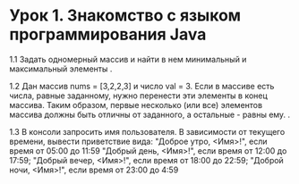 # Урок 1. Знакомство с языком программирования Java
1.1  Задать одномерный массив и найти в нем минимальный и максимальный элементы
.

1.2 Дан массив nums = [3,2,2,3] и число val = 3.
Если в массиве есть числа, равные заданному, нужно перенести эти элементы в конец массива.
Таким образом, первые несколько (или все) элементов массива должны быть отличны от заданного, а остальные - равны ему.
.

1.3 В консоли запросить имя пользователя. В зависимости от текущего времени, вывести приветствие вида:
"Доброе утро, <Имя>!", если время от 05:00 до 11:59
"Добрый день, <Имя>!", если время от 12:00 до 17:59;
"Добрый вечер, <Имя>!", если время от 18:00 до 22:59;
"Доброй ночи, <Имя>!", если время от 23:00 до 4:59